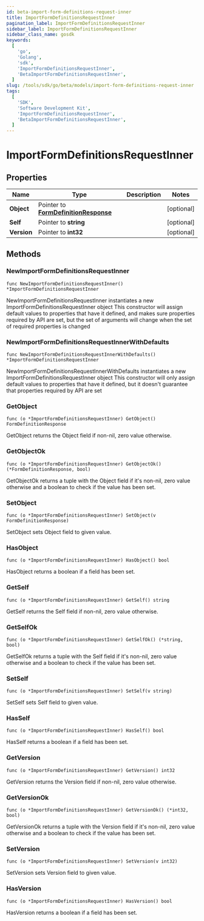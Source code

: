 ```yaml
---
id: beta-import-form-definitions-request-inner
title: ImportFormDefinitionsRequestInner
pagination_label: ImportFormDefinitionsRequestInner
sidebar_label: ImportFormDefinitionsRequestInner
sidebar_class_name: gosdk
keywords:
  [
    'go',
    'Golang',
    'sdk',
    'ImportFormDefinitionsRequestInner',
    'BetaImportFormDefinitionsRequestInner',
  ]
slug: /tools/sdk/go/beta/models/import-form-definitions-request-inner
tags:
  [
    'SDK',
    'Software Development Kit',
    'ImportFormDefinitionsRequestInner',
    'BetaImportFormDefinitionsRequestInner',
  ]
---
```


# ImportFormDefinitionsRequestInner

## Properties

| Name | Type | Description | Notes |
| --- | --- | --- | --- |
| **Object** | Pointer to [**FormDefinitionResponse**](form-definition-response) |  | [optional] |
| **Self** | Pointer to **string** |  | [optional] |
| **Version** | Pointer to **int32** |  | [optional] |

## Methods

### NewImportFormDefinitionsRequestInner

`func NewImportFormDefinitionsRequestInner() *ImportFormDefinitionsRequestInner`

NewImportFormDefinitionsRequestInner instantiates a new ImportFormDefinitionsRequestInner object This constructor will assign default values to properties that have it defined, and makes sure properties required by API are set, but the set of arguments will change when the set of required properties is changed

### NewImportFormDefinitionsRequestInnerWithDefaults

`func NewImportFormDefinitionsRequestInnerWithDefaults() *ImportFormDefinitionsRequestInner`

NewImportFormDefinitionsRequestInnerWithDefaults instantiates a new ImportFormDefinitionsRequestInner object This constructor will only assign default values to properties that have it defined, but it doesn't guarantee that properties required by API are set

### GetObject

`func (o *ImportFormDefinitionsRequestInner) GetObject() FormDefinitionResponse`

GetObject returns the Object field if non-nil, zero value otherwise.

### GetObjectOk

`func (o *ImportFormDefinitionsRequestInner) GetObjectOk() (*FormDefinitionResponse, bool)`

GetObjectOk returns a tuple with the Object field if it's non-nil, zero value otherwise and a boolean to check if the value has been set.

### SetObject

`func (o *ImportFormDefinitionsRequestInner) SetObject(v FormDefinitionResponse)`

SetObject sets Object field to given value.

### HasObject

`func (o *ImportFormDefinitionsRequestInner) HasObject() bool`

HasObject returns a boolean if a field has been set.

### GetSelf

`func (o *ImportFormDefinitionsRequestInner) GetSelf() string`

GetSelf returns the Self field if non-nil, zero value otherwise.

### GetSelfOk

`func (o *ImportFormDefinitionsRequestInner) GetSelfOk() (*string, bool)`

GetSelfOk returns a tuple with the Self field if it's non-nil, zero value otherwise and a boolean to check if the value has been set.

### SetSelf

`func (o *ImportFormDefinitionsRequestInner) SetSelf(v string)`

SetSelf sets Self field to given value.

### HasSelf

`func (o *ImportFormDefinitionsRequestInner) HasSelf() bool`

HasSelf returns a boolean if a field has been set.

### GetVersion

`func (o *ImportFormDefinitionsRequestInner) GetVersion() int32`

GetVersion returns the Version field if non-nil, zero value otherwise.

### GetVersionOk

`func (o *ImportFormDefinitionsRequestInner) GetVersionOk() (*int32, bool)`

GetVersionOk returns a tuple with the Version field if it's non-nil, zero value otherwise and a boolean to check if the value has been set.

### SetVersion

`func (o *ImportFormDefinitionsRequestInner) SetVersion(v int32)`

SetVersion sets Version field to given value.

### HasVersion

`func (o *ImportFormDefinitionsRequestInner) HasVersion() bool`

HasVersion returns a boolean if a field has been set.
